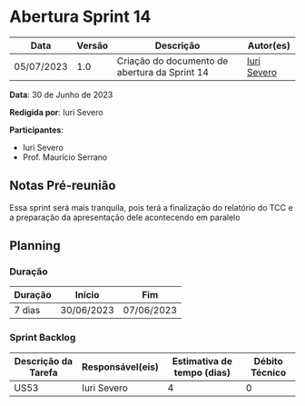 # Abertura Sprint 14

|  **Data**  | **Versão** | **Descrição** | **Autor(es)** |
| ---------- | ---------- | ------------- | ------------- |
| 05/07/2023 |  1.0   | Criação do documento de abertura da Sprint 14 | [Iuri Severo](https://github.com/iurisevero) |

**Data**: 30 de Junho de 2023

**Redigida por**: Iuri Severo

**Participantes**: 
* Iuri Severo
* Prof. Maurício Serrano

## Notas Pré-reunião

Essa sprint será mais tranquila, pois terá a finalização do relatório do TCC e a preparação da apresentação dele acontecendo em paralelo

## Planning

### Duração

| Duração |   Início   |     Fim    |
| ------- | ---------- | ---------- |
| 7 dias  | 30/06/2023 | 07/06/2023 |

### Sprint Backlog

| Descrição da Tarefa | Responsável(eis) | Estimativa de tempo (dias) | Débito Técnico |
| ------------------- | ---------------- | -------------------------- | -------------- |
| US53 | Iuri Severo | 4 | 0 |
